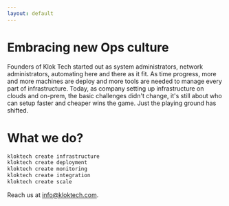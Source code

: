 ```yaml
---
layout: default
---
```


# Embracing new Ops culture
Founders of Klok Tech started out as system administrators, network administrators, automating here and there as it fit.  As time progress, more and more machines are deploy and more tools are needed to manage every part of infrastructure.  Today, as company setting up infrastructure on clouds and on-prem, the basic challenges didn't change, it's still about who can setup faster and cheaper wins the game.  Just the playing ground has shifted.

# What we do?

```bash
kloktech create infrastructure
kloktech create deployment
kloktech create monitoring
kloktech create integration
kloktech create scale
```

Reach us at info@kloktech.com.

